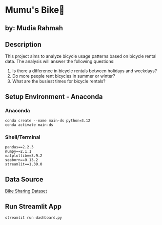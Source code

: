 # Mumu's Bike🚴
## by: Mudia Rahmah

## Description
This project aims to analyze bicycle usage patterns based on bicycle rental data. The analysis will answer the following questions:
1. Is there a difference in bicycle rentals between holidays and weekdays?
2. Do more people rent bicycles in summer or winter?
3. What are the busiest times for bicycle rentals?

## Setup Environment - Anaconda
### Anaconda
```
conda create --name main-ds python=3.12
conda activate main-ds
```
### Shell/Terminal
```
pandas==2.2.3
numpy==2.1.1
matplotlib==3.9.2
seaborn==0.13.2
streamlit==1.39.0
```

## Data Source
[Bike Sharing Dataset](https://drive.google.com/file/d/1RaBmV6Q6FYWU4HWZs80Suqd7KQC34diQ/view)

## Run Streamlit App
```
streamlit run dashboard.py
```
